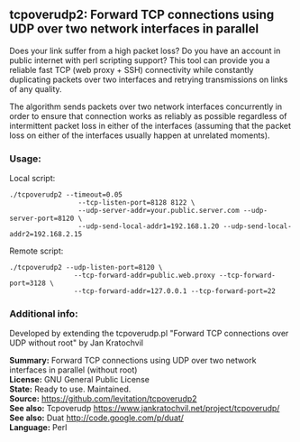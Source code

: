 ## tcpoverudp2: Forward TCP connections using UDP over two network interfaces in parallel

Does your link suffer from a high packet loss? Do you have an account in public internet with perl scripting support? This tool can provide you a reliable fast TCP (web proxy + SSH) connectivity while constantly duplicating packets over two interfaces and retrying transmissions on links of any quality.

The algorithm sends packets over two network interfaces concurrently in order to ensure that connection works as reliably as possible regardless of intermittent packet loss in either of the interfaces (assuming that the packet loss on either of the interfaces usually happen at unrelated moments).

### Usage:

Local script:

	./tcpoverudp2 --timeout=0.05 
                     --tcp-listen-port=8128 8122 \
                     --udp-server-addr=your.public.server.com --udp-server-port=8120 \
                     --udp-send-local-addr1=192.168.1.20 --udp-send-local-addr2=192.168.2.15

Remote script:

	./tcpoverudp2 --udp-listen-port=8120 \
                    --tcp-forward-addr=public.web.proxy --tcp-forward-port=3128 \
                    --tcp-forward-addr=127.0.0.1 --tcp-forward-port=22


### Additional info:

Developed by extending the tcpoverudp.pl "Forward TCP connections over UDP without root" by Jan Kratochvil

**Summary:**	    Forward TCP connections using UDP over two network interfaces in parallel (without root)
<br>**License:**	GNU General Public License
<br>**State:**	    Ready to use. Maintained.
<br>**Source:**	    https://github.com/levitation/tcpoverudp2
<br>**See also:**   Tcpoverudp     https://www.jankratochvil.net/project/tcpoverudp/
<br>**See also:**   Duat	       http://code.google.com/p/duat/
<br>**Language:**	Perl
 

